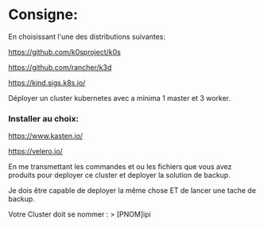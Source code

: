 # Consigne:

En choisissant l'une des distributions suivantes:

https://github.com/k0sproject/k0s

https://github.com/rancher/k3d

https://kind.sigs.k8s.io/

 Déployer un cluster kubernetes avec a minima 1 master et 3 worker.

### Installer au choix:

https://www.kasten.io/

https://velero.io/

En me transmettant les commandes et ou les fichiers que vous avez produits pour deployer ce cluster et deployer la solution de backup.

Je dois être capable de deployer la même chose ET de lancer une tache de backup.

Votre Cluster doit se nommer : > [PNOM]ipi